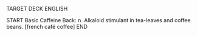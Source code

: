 TARGET DECK
ENGLISH

START
Basic
Caffeine
Back: n. Alkaloid stimulant in tea-leaves and coffee beans. [french café coffee]
END

